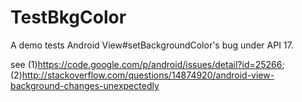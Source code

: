 # TestBkgColor
A demo tests Android View#setBackgroundColor's bug under API 17.

see 
(1)https://code.google.com/p/android/issues/detail?id=25266;
(2)http://stackoverflow.com/questions/14874920/android-view-background-changes-unexpectedly

